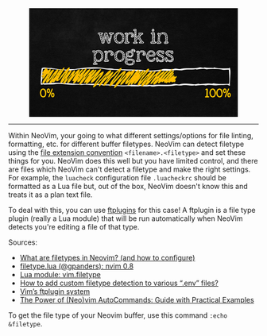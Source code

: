 
<!--
Maintainer:   jeffskinnerbox@yahoo.com / www.jeffskinnerbox.me
Version:      0.0.1
-->

<div align="center">
<img src="https://raw.githubusercontent.com/jeffskinnerbox/blog/main/content/images/banners-bkgrds/work-in-progress.jpg" title="These materials require additional work and are not ready for general use." align="center" width=420px height=219px>
</div>


---------------

Within NeoVim, your going to what different settings/options for file linting, formatting, etc. for different buffer filetypes.
NeoVim can detect filetype using the [file extension convention][01] `<filename>.<filetype>` and set these things for you.
NeoVim does this well but you have limited control,
and there are files which NeoVim can't detect a filetype and make the right settings.
For example, the `luacheck` configuration file `.luacheckrc` should be formatted as a Lua file
but, out of the box, NeoVim doesn't know this and treats it as a plan text file.

To deal with this, you can use [ftplugins][02] for this case!
A ftplugin is a file type plugin (really a Lua module)
that will be run automatically when NeoVim detects you're editing a file of that type.

Sources:

* [What are filetypes in Neovim? (and how to configure)][02]
* [filetype.lua (@gpanders): nvim 0.8](https://www.youtube.com/watch?v=S3wLkKnLwCo)
* [Lua module: vim.filetype](https://neovim.io/doc/user/lua.html#vim.filetype.add())
* [How to add custom filetype detection to various “.env” files?](https://neovim.discourse.group/t/how-to-add-custom-filetype-detection-to-various-env-files/4272)
* [Vim’s ftplugin system](https://ejmastnak.com/tutorials/vim-latex/ftplugin/)
* [The Power of (Neo)vim AutoCommands: Guide with Practical Examples](https://www.youtube.com/watch?v=wX-KpX8tax8)


To get the file type of your Neovim buffer,
use this command `:echo &filetype`.

[01]:https://en.wikipedia.org/wiki/Filename_extension
[02]:https://www.youtube.com/watch?v=NecszftvMFI

